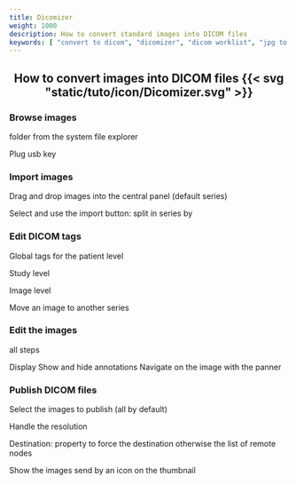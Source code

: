 ```yaml
---
title: Dicomizer
weight: 1000
description: How to convert standard images into DICOM files
keywords: [ "convert to dicom", "dicomizer", "dicom worklist", "jpg to dicom" ]
---
```


## <center>How to convert images into DICOM files {{< svg "static/tuto/icon/Dicomizer.svg" >}}</center>

### Browse images

folder from the system file explorer

Plug usb key


### Import images

Drag and drop images into the central panel (default series)

Select and use the import button: split in series by

### Edit DICOM tags

Global tags for the patient level

Study level

Image level

Move an image to another series

### Edit the images

all steps

Display
Show and hide annotations
Navigate on the image with the panner

### Publish DICOM files

Select the images to publish (all by default)

Handle the resolution

Destination: property to force the destination otherwise the list of remote nodes

Show the images send by an icon on the thumbnail
